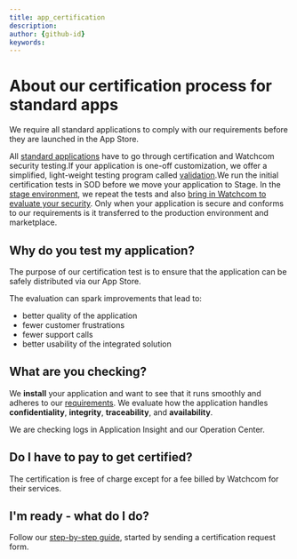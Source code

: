 ```yaml
---
title: app_certification
description:
author: {github-id}
keywords:
---
```


# About our certification process for standard apps

We require all standard applications to comply with our requirements before they are launched in the App Store.

All [standard applications][1] have to go through certification and Watchcom security testing.If your application is one-off customization, we offer a simplified, light-weight testing program called [validation][2].We run the initial certification tests in SOD before we move your application to Stage. In the [stage environment][3], we repeat the tests and also [bring in Watchcom to evaluate your security][4]. Only when your application is secure and conforms to our requirements is it transferred to the production environment and marketplace.

## Why do you test my application?

The purpose of our certification test is to ensure that the application can be safely distributed via our App Store.

The evaluation can spark improvements that lead to:

* better quality of the application
* fewer customer frustrations
* fewer support calls
* better usability of the integrated solution

## What are you checking?

We **install** your application and want to see that it runs smoothly and adheres to our [requirements][5]. We evaluate how the application handles **confidentiality**, **integrity**, **traceability**, and **availability**.

We are checking logs in Application Insight and our Operation Center.

## Do I have to pay to get certified?

The certification is free of charge except for a fee billed by Watchcom for their services.

## I'm ready - what do I do?

Follow our [step-by-step guide][6], started by sending a certification request form.

<!-- Referenced links -->
[1]: ../standard.md
[2]: ../activate/index.md
[3]: ../getting-started/app-envir.md
[4]: initial-watchcom-eval.md
[5]: ../requirements/index.md
[6]: certify-app.md
